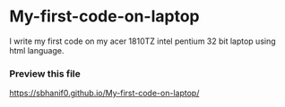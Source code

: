# My-first-code-on-laptop
I write my first code on my acer 1810TZ intel pentium 32 bit laptop using html language.
### Preview this file
https://sbhanif0.github.io/My-first-code-on-laptop/
